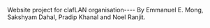 Website project for clafLAN organisation---- By Emmanuel E. Mong, Sakshyam 
Dahal, Pradip Khanal and Noel Ranjit.
